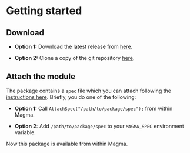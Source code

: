 ---
---

# Getting started

## Download

* **Option 1:** Download the latest release from [here](https://github.com/cjdoris/ExactpAdics2/releases/latest).

* **Option 2:** Clone a copy of the git repository [here](https://github.com/cjdoris/ExactpAdics2).

## Attach the module

The package contains a `spec` file which you can attach following the [instructions here](http://magma.maths.usyd.edu.au/magma/handbook/text/24#173). Briefly, you do one of the following:

* **Option 1:** Call `AttachSpec("/path/to/package/spec");` from within Magma.

* **Option 2:** Add `/path/to/package/spec` to your `MAGMA_SPEC` environment variable.

Now this package is available from within Magma.

